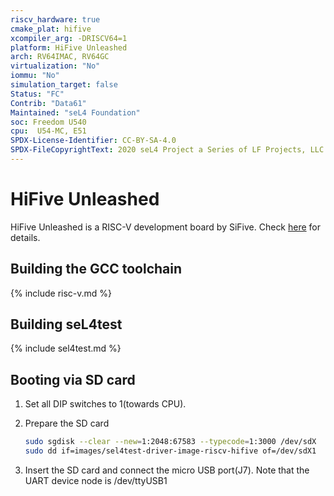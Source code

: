 ```yaml
---
riscv_hardware: true
cmake_plat: hifive
xcompiler_arg: -DRISCV64=1
platform: HiFive Unleashed
arch: RV64IMAC, RV64GC
virtualization: "No"
iommu: "No"
simulation_target: false
Status: "FC"
Contrib: "Data61"
Maintained: "seL4 Foundation"
soc: Freedom U540
cpu:  U54-MC, E51
SPDX-License-Identifier: CC-BY-SA-4.0
SPDX-FileCopyrightText: 2020 seL4 Project a Series of LF Projects, LLC.
---
```


# HiFive Unleashed

HiFive Unleashed is a RISC-V development board by SiFive. Check
[here](https://www.sifive.com/boards/hifive-unleashed) for details.

## Building the GCC toolchain

{% include risc-v.md %}

## Building seL4test

{% include sel4test.md %}

## Booting via SD card

1. Set all DIP switches to 1(towards CPU).

2. Prepare the SD card
   ```sh
   sudo sgdisk --clear --new=1:2048:67583 --typecode=1:3000 /dev/sdX
   sudo dd if=images/sel4test-driver-image-riscv-hifive of=/dev/sdX1
   ```
3. Insert the SD card and connect the micro USB port(J7).
   Note that the UART device node is /dev/ttyUSB1
